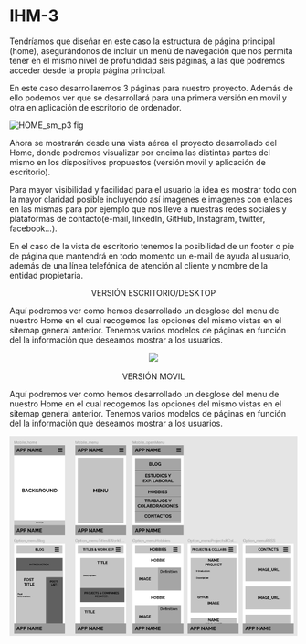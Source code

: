 # IHM-3
Tendríamos que diseñar en este caso la estructura de página principal (home), asegurándonos de incluir un menú de navegación que nos permita tener en el mismo nivel de profundidad seis páginas, a las que podremos acceder desde la propia página principal.

En este caso desarrollaremos 3 páginas para nuestro proyecto. Además de ello podemos ver que se desarrollará para una primera versión en movil y otra en aplicación de escritorio de ordenador.

<img width="1040" alt="HOME_sm_p3 fig" src="https://user-images.githubusercontent.com/98815751/155090259-461a939e-a7dc-40e3-b47a-044a421b431f.png">

Ahora se mostrarán desde una vista aérea el proyecto desarrollado del Home, donde podremos visualizar por encima las distintas partes del mismo en los dispositivos propuestos (versión movil y aplicación de escritorio).

Para mayor visibilidad y facilidad para el usuario la idea es mostrar todo con la mayor claridad posible incluyendo así imagenes e imagenes con enlaces en las mismas para por ejemplo que nos lleve a nuestras redes sociales y plataformas de contacto(e-mail, linkedIn, GitHub, Instagram, twitter, facebook...).

En el caso de la vista de escritorio tenemos la posibilidad de un footer o pie de página que mantendrá en todo momento un e-mail de ayuda al usuario, además de una línea telefónica de atención al cliente y nombre de la entidad propietaria.

<p align="center">
	VERSIÓN ESCRITORIO/DESKTOP
</p>

Aquí podremos ver como hemos desarrollado un desglose del menu de nuestro Home en el cual recogemos las opciones del mismo vistas en el sitemap general anterior. Tenemos varios modelos de páginas en función del la información que deseamos mostrar a los usuarios.

<p align="center">
  <img src="https://raw.githubusercontent.com/joviefde/IHM-3/main/Versi%C3%B3n_escritorio.png?token=GHSAT0AAAAAABREN7M4LZ2LEPRGIM5AEIYIYQWPTHQ">
</p>

<p align="center">
	VERSIÓN MOVIL
</p>
Aquí podremos ver como hemos desarrollado un desglose del menu de nuestro Home en el cual recogemos las opciones del mismo vistas en el sitemap general anterior. Tenemos varios modelos de páginas en función del la información que deseamos mostrar a los usuarios.

<p align="center">
  <img src="https://raw.githubusercontent.com/joviefde/IHM-3/main/Versi%C3%B3n_movil.png?token=GHSAT0AAAAAABREN7M4WW4WFYIYDQLZSCHEYQWPSUQ">
</p>

